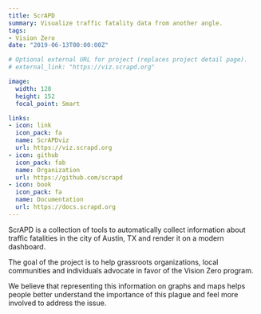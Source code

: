 ```yaml
---
title: ScrAPD
summary: Visualize traffic fatality data from another angle.
tags:
- Vision Zero
date: "2019-06-13T00:00:00Z"

# Optional external URL for project (replaces project detail page).
# external_link: "https://viz.scrapd.org"

image:
  width: 128
  height: 152
  focal_point: Smart

links:
- icon: link
  icon_pack: fa
  name: ScrAPDviz
  url: https://viz.scrapd.org
- icon: github
  icon_pack: fab
  name: Organization
  url: https://github.com/scrapd
- icon: book
  icon_pack: fa
  name: Documentation
  url: https://docs.scrapd.org
---
```


ScrAPD is a collection of tools to automatically collect information about traffic fatalities in the city of Austin, TX and render it on a modern dashboard.

The goal of the project is to help grassroots organizations, local communities and individuals advocate in favor of the Vision Zero program.

We believe that representing this information on graphs and maps helps people better understand the importance of this plague and feel more involved to address the issue.
